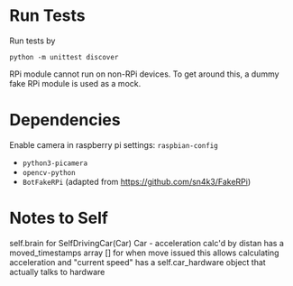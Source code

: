 # Run Tests
Run tests by
```
python -m unittest discover
```
RPi module cannot run on non-RPi devices. To get around this, a dummy fake RPi module is used as a mock.

# Dependencies
Enable camera in raspberry pi settings: `raspbian-config`
- `python3-picamera`
- `opencv-python`
- `BotFakeRPi` (adapted from https://github.com/sn4k3/FakeRPi)


# Notes to Self

self.brain for SelfDrivingCar(Car)
Car - acceleration calc'd by distan
      has a moved_timestamps array [] for when move issued
      this allows calculating acceleration and "current speed"
      has a self.car_hardware object that actually talks to hardware